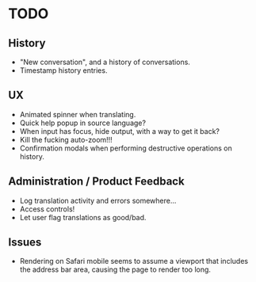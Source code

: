 # TODO

## History

* "New conversation", and a history of conversations.
* Timestamp history entries.

## UX

* Animated spinner when translating.
* Quick help popup in source language?
* When input has focus, hide output, with a way to get it back?
* Kill the fucking auto-zoom!!!
* Confirmation modals when performing destructive operations on history.

## Administration / Product Feedback

* Log translation activity and errors somewhere...
* Access controls!
* Let user flag translations as good/bad.

## Issues

* Rendering on Safari mobile seems to assume a viewport that includes the address bar area, causing the page to render too long.
